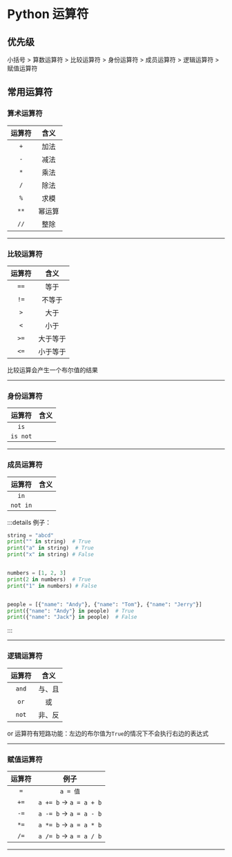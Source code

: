 # Python 运算符

## 优先级

小括号 > 算数运算符 > 比较运算符 > 身份运算符 > 成员运算符 > 逻辑运算符 > 赋值运算符

## 常用运算符

### 算术运算符

| 运算符 |  含义  |
| :----: | :----: |
|  `+`   |  加法  |
|  `-`   |  减法  |
|  `*`   |  乘法  |
|  `/`   |  除法  |
|  `%`   |  求模  |
|  `**`  | 幂运算 |
|  `//`  |  整除  |

---

### 比较运算符

| 运算符 |   含义   |
| :----: | :------: |
|  `==`  |   等于   |
|  `!=`  |  不等于  |
|  `>`   |   大于   |
|  `<`   |   小于   |
|  `>=`  | 大于等于 |
|  `<=`  | 小于等于 |

比较运算会产生一个布尔值的结果

---

### 身份运算符

|  运算符  | 含义 |
| :------: | :--: |
|   `is`   |      |
| `is not` |      |

---

### 成员运算符

|  运算符  | 含义 |
| :------: | :--: |
|   `in`   |      |
| `not in` |      |

:::details 例子：

```py
string = "abcd"
print("" in string)  # True
print("a" in string)  # True
print("x" in string) # False


numbers = [1, 2, 3]
print(2 in numbers)  # True
print("1" in numbers) # False


people = [{"name": "Andy"}, {"name": "Tom"}, {"name": "Jerry"}]
print({"name": "Andy"} in people)  # True
print({"name": "Jack"} in people)  # False
```

:::

---

### 逻辑运算符

| 运算符 |  含义  |
| :----: | :----: |
| `and`  | 与、且 |
|  `or`  |   或   |
| `not`  | 非、反 |

or 运算符有短路功能：左边的布尔值为`True`的情况下不会执行右边的表达式

---

### 赋值运算符

| 运算符 |          例子          |
| :----: | :--------------------: |
|  `=`   |        `a = 值`        |
|  `+=`  | `a += b` → `a = a + b` |
|  `-=`  | `a -= b` → `a = a - b` |
|  `*=`  | `a *= b` → `a = a * b` |
|  `/=`  | `a /= b` → `a = a / b` |

---
